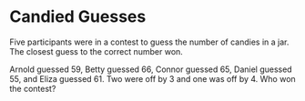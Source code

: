 # Candied Guesses
Five participants were in a contest to guess the number of candies in a jar. The closest guess to the correct number won.

Arnold guessed 59, Betty guessed 66, Connor guessed 65, Daniel guessed 55, and Eliza guessed 61. Two were off by 3 and one was off by 4. Who won the contest?